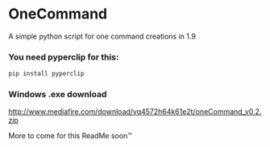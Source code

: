 # OneCommand
A simple python script for one command creations in 1.9

### You need pyperclip for this:
```python
pip install pyperclip
```

### Windows .exe download
http://www.mediafire.com/download/vq4572h64k61e2t/oneCommand_v0.2.zip

More to come for this ReadMe soon™
